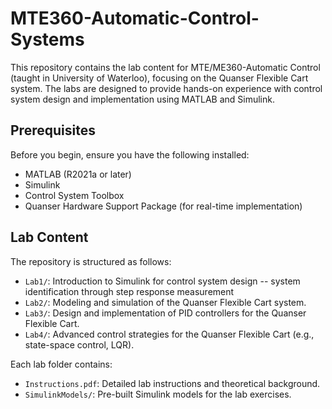 # MTE360-Automatic-Control-Systems

This repository contains the lab content for MTE/ME360-Automatic Control (taught in University of Waterloo), focusing on the Quanser Flexible Cart system. The labs are designed to provide hands-on experience with control system design and implementation using MATLAB and Simulink.

## Prerequisites
Before you begin, ensure you have the following installed:
- MATLAB (R2021a or later)
- Simulink
- Control System Toolbox
- Quanser Hardware Support Package (for real-time implementation)

## Lab Content
The repository is structured as follows:
- `Lab1/`: Introduction to Simulink for control system design
  -- system identification through step response measurement
- `Lab2/`: Modeling and simulation of the Quanser Flexible Cart system.
- `Lab3/`: Design and implementation of PID controllers for the Quanser Flexible Cart.
- `Lab4/`: Advanced control strategies for the Quanser Flexible Cart (e.g., state-space control, LQR).

Each lab folder contains:
- `Instructions.pdf`: Detailed lab instructions and theoretical background.
- `SimulinkModels/`: Pre-built Simulink models for the lab exercises.
